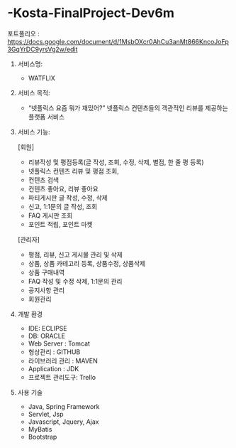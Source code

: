 # -Kosta-FinalProject-Dev6m
포트폴리오 : https://docs.google.com/document/d/1MsbOXcr0AhCu3anMt866KncoJoFp3GqYrDC9yrsVg2w/edit
1. 서비스명: 
    - WATFLIX

2. 서비스 목적:
   - “넷플릭스 요즘 뭐가 재밌어?” 넷플릭스 컨텐츠들의 객관적인 리뷰를 제공하는 플랫폼 서비스
 
3. 서비스 기능:

    [회원]
    - 리뷰작성 및 평점등록(글 작성, 조회, 수정, 삭제, 별점, 한 줄 평 등록)
    - 넷플릭스 컨텐츠 리뷰 및 평점 조회, 
    - 컨텐츠 검색
    - 컨텐츠 좋아요, 리뷰 좋아요 
    - 파티게시판 글 작성, 수정, 삭제
    - 신고, 1:1문의 글 작성, 조회
    - FAQ 게시판 조회
    - 포인트 적립, 포인트 마켓
    
    [관리자]
    - 평점, 리뷰, 신고 게시물 관리 및 삭제 
    - 상품, 상품 카테고리 등록, 상품수정, 상품삭제
    - 상품 구매내역
    - FAQ 작성 및 수정 삭제, 1:1문의 관리 
    - 공지사항 관리 
    - 회원관리

4. 개발 환경
    - IDE: ECLIPSE
    - DB: ORACLE
    - Web Server : Tomcat
    - 형상관리 : GITHUB
    - 라이브러리 관리 : MAVEN
    - Application : JDK
    - 프로젝트 관리도구: Trello

5. 사용 기술
    - Java, Spring Framework
    - Servlet, Jsp
    - Javascript, Jquery, Ajax
    - MyBatis
    - Bootstrap
    
